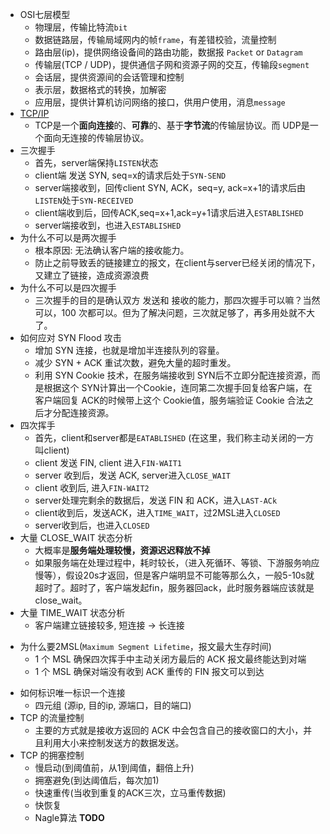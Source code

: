 - OSI七层模型
    * 物理层，传输比特流`bit`
    * 数据链路层，传输局域网内的帧`frame`，有差错校验，流量控制
    * 路由层(ip)，提供网络设备间的路由功能，数据报 `Packet` or `Datagram`
    * 传输层(TCP / UDP)，提供通信子网和资源子网的交互，传输段`segment`
    * 会话层，提供资源间的会话管理和控制
    * 表示层，数据格式的转换，加解密
    * 应用层，提供计算机访问网络的接口，供用户使用，消息`message`
- [TCP/IP](https://zhuanlan.zhihu.com/p/266505297)
    * TCP是一个**面向连接**的、**可靠**的、基于**字节流**的传输层协议。而 UDP是一个面向无连接的传输层协议。
- 三次握手
    * 首先，server端保持`LISTEN`状态
    * client端 发送 SYN, seq=x的请求后处于`SYN-SEND`
    * server端接收到，回传client SYN, ACK，seq=y, ack=x+1的请求后由`LISTEN`处于`SYN-RECEIVED`
    * client端收到后，回传ACK,seq=x+1,ack=y+1请求后进入`ESTABLISHED`
    * server端接收到，也进入`ESTABLISHED`
- 为什么不可以是两次握手
    * 根本原因: 无法确认客户端的接收能力。
    * 防止之前导致丢的链接建立的报文，在client与server已经关闭的情况下，又建立了链接，造成资源浪费
- 为什么不可以是四次握手
    * 三次握手的目的是确认双方 发送和 接收的能力，那四次握手可以嘛？当然可以，100 次都可以。但为了解决问题，三次就足够了，再多用处就不大了。
- 如何应对 SYN Flood 攻击
    * 增加 SYN 连接，也就是增加半连接队列的容量。
    * 减少 SYN + ACK 重试次数，避免大量的超时重发。
    * 利用 SYN Cookie 技术，在服务端接收到 SYN后不立即分配连接资源，而是根据这个 SYN计算出一个Cookie，连同第二次握手回复给客户端，在客户端回复 ACK的时候带上这个 Cookie值，服务端验证 Cookie 合法之后才分配连接资源。
- 四次挥手
    * 首先，client和server都是`EATABLISHED` (在这里，我们称主动关闭的一方叫client)
    * client 发送 FIN, client 进入`FIN-WAIT1`
    * server 收到后，发送 ACK, server进入`CLOSE_WAIT` 
    * client 收到后, 进入`FIN-WAIT2`
    * server处理完剩余的数据后，发送 FIN 和 ACK，进入`LAST-ACk`
    * client收到后，发送ACK，进入`TIME_WAIT`，过2MSL进入`CLOSED`
    * server收到后，也进入`CLOSED`
- 大量 CLOSE_WAIT 状态分析
    * 大概率是**服务端处理较慢，资源迟迟释放不掉**
    * 如果服务端在处理过程中，耗时较长，（进入死循环、等锁、下游服务响应慢等），假设20s才返回，但是客户端明显不可能等那么久，一般5-10s就超时了。超时了，客户端发起fin，服务器回ack，此时服务器端应该就是close_wait。
- 大量 TIME_WAIT 状态分析
    * 客户端建立链接较多, 短连接 -> 长连接
* 为什么要2MSL(`Maximum Segment Lifetime`，报文最大生存时间)
    * 1 个 MSL 确保四次挥手中主动关闭方最后的 ACK 报文最终能达到对端
    * 1 个 MSL 确保对端没有收到 ACK 重传的 FIN 报文可以到达
- 如何标识唯一标识一个连接
    * 四元组 (源ip, 目的ip, 源端口，目的端口)
- TCP 的流量控制
    - 主要的方式就是接收方返回的 ACK 中会包含自己的接收窗口的大小，并且利用大小来控制发送方的数据发送。
- TCP 的拥塞控制
    - 慢启动(到阈值前，从1到阈值，翻倍上升)
    - 拥塞避免(到达阈值后，每次加1)
    - 快速重传(当收到重复的ACK三次，立马重传数据)
    - 快恢复
    - Nagle算法 **TODO**